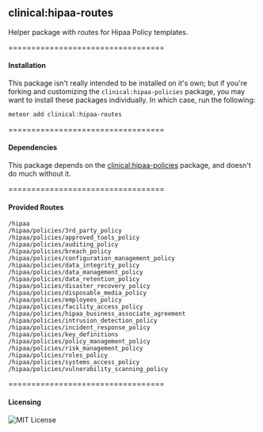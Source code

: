 ## clinical:hipaa-routes

Helper package with routes for Hipaa Policy templates.


==================================
#### Installation  

This package isn't really intended to be installed on it's own; but if you're forking and customizing the ``clinical:hipaa-policies`` package, you may want to install these packages individually.  In which case, run the following:

````bash
meteor add clinical:hipaa-routes
````

==================================
#### Dependencies  

This package depends on the [clinical:hipaa-policies](https://atmospherejs.com/clinical/hipaa-policies) package, and doesn't do much without it.


==================================
#### Provided Routes

````
/hipaa
/hipaa/policies/3rd_party_policy
/hipaa/policies/approved_tools_policy
/hipaa/policies/auditing_policy
/hipaa/policies/breach_policy
/hipaa/policies/configuration_management_policy
/hipaa/policies/data_integrity_policy
/hipaa/policies/data_management_policy
/hipaa/policies/data_retention_policy
/hipaa/policies/disaster_recovery_policy
/hipaa/policies/disposable_media_policy
/hipaa/policies/employees_policy
/hipaa/policies/facility_access_policy
/hipaa/policies/hipaa_business_associate_agreement
/hipaa/policies/intrusion_detection_policy
/hipaa/policies/incident_response_policy
/hipaa/policies/key_definitions
/hipaa/policies/policy_management_policy
/hipaa/policies/risk_management_policy
/hipaa/policies/roles_policy
/hipaa/policies/systems_access_policy
/hipaa/policies/vulnerability_scanning_policy
````

==================================
#### Licensing  

![MIT License](https://img.shields.io/badge/license-MIT-blue.svg)
